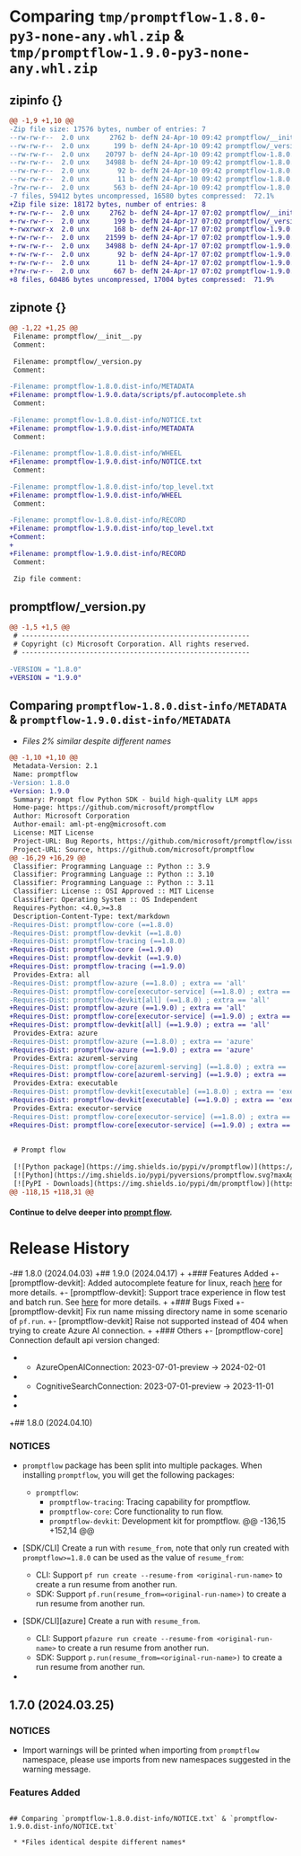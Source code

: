 # Comparing `tmp/promptflow-1.8.0-py3-none-any.whl.zip` & `tmp/promptflow-1.9.0-py3-none-any.whl.zip`

## zipinfo {}

```diff
@@ -1,9 +1,10 @@
-Zip file size: 17576 bytes, number of entries: 7
--rw-rw-r--  2.0 unx     2762 b- defN 24-Apr-10 09:42 promptflow/__init__.py
--rw-rw-r--  2.0 unx      199 b- defN 24-Apr-10 09:42 promptflow/_version.py
--rw-rw-r--  2.0 unx    20797 b- defN 24-Apr-10 09:42 promptflow-1.8.0.dist-info/METADATA
--rw-rw-r--  2.0 unx    34988 b- defN 24-Apr-10 09:42 promptflow-1.8.0.dist-info/NOTICE.txt
--rw-rw-r--  2.0 unx       92 b- defN 24-Apr-10 09:42 promptflow-1.8.0.dist-info/WHEEL
--rw-rw-r--  2.0 unx       11 b- defN 24-Apr-10 09:42 promptflow-1.8.0.dist-info/top_level.txt
-?rw-rw-r--  2.0 unx      563 b- defN 24-Apr-10 09:42 promptflow-1.8.0.dist-info/RECORD
-7 files, 59412 bytes uncompressed, 16580 bytes compressed:  72.1%
+Zip file size: 18172 bytes, number of entries: 8
+-rw-rw-r--  2.0 unx     2762 b- defN 24-Apr-17 07:02 promptflow/__init__.py
+-rw-rw-r--  2.0 unx      199 b- defN 24-Apr-17 07:02 promptflow/_version.py
+-rwxrwxr-x  2.0 unx      168 b- defN 24-Apr-17 07:02 promptflow-1.9.0.data/scripts/pf.autocomplete.sh
+-rw-rw-r--  2.0 unx    21599 b- defN 24-Apr-17 07:02 promptflow-1.9.0.dist-info/METADATA
+-rw-rw-r--  2.0 unx    34988 b- defN 24-Apr-17 07:02 promptflow-1.9.0.dist-info/NOTICE.txt
+-rw-rw-r--  2.0 unx       92 b- defN 24-Apr-17 07:02 promptflow-1.9.0.dist-info/WHEEL
+-rw-rw-r--  2.0 unx       11 b- defN 24-Apr-17 07:02 promptflow-1.9.0.dist-info/top_level.txt
+?rw-rw-r--  2.0 unx      667 b- defN 24-Apr-17 07:02 promptflow-1.9.0.dist-info/RECORD
+8 files, 60486 bytes uncompressed, 17004 bytes compressed:  71.9%
```

## zipnote {}

```diff
@@ -1,22 +1,25 @@
 Filename: promptflow/__init__.py
 Comment: 
 
 Filename: promptflow/_version.py
 Comment: 
 
-Filename: promptflow-1.8.0.dist-info/METADATA
+Filename: promptflow-1.9.0.data/scripts/pf.autocomplete.sh
 Comment: 
 
-Filename: promptflow-1.8.0.dist-info/NOTICE.txt
+Filename: promptflow-1.9.0.dist-info/METADATA
 Comment: 
 
-Filename: promptflow-1.8.0.dist-info/WHEEL
+Filename: promptflow-1.9.0.dist-info/NOTICE.txt
 Comment: 
 
-Filename: promptflow-1.8.0.dist-info/top_level.txt
+Filename: promptflow-1.9.0.dist-info/WHEEL
 Comment: 
 
-Filename: promptflow-1.8.0.dist-info/RECORD
+Filename: promptflow-1.9.0.dist-info/top_level.txt
+Comment: 
+
+Filename: promptflow-1.9.0.dist-info/RECORD
 Comment: 
 
 Zip file comment:
```

## promptflow/_version.py

```diff
@@ -1,5 +1,5 @@
 # ---------------------------------------------------------
 # Copyright (c) Microsoft Corporation. All rights reserved.
 # ---------------------------------------------------------
 
-VERSION = "1.8.0"
+VERSION = "1.9.0"
```

## Comparing `promptflow-1.8.0.dist-info/METADATA` & `promptflow-1.9.0.dist-info/METADATA`

 * *Files 2% similar despite different names*

```diff
@@ -1,10 +1,10 @@
 Metadata-Version: 2.1
 Name: promptflow
-Version: 1.8.0
+Version: 1.9.0
 Summary: Prompt flow Python SDK - build high-quality LLM apps
 Home-page: https://github.com/microsoft/promptflow
 Author: Microsoft Corporation
 Author-email: aml-pt-eng@microsoft.com
 License: MIT License
 Project-URL: Bug Reports, https://github.com/microsoft/promptflow/issues
 Project-URL: Source, https://github.com/microsoft/promptflow
@@ -16,29 +16,29 @@
 Classifier: Programming Language :: Python :: 3.9
 Classifier: Programming Language :: Python :: 3.10
 Classifier: Programming Language :: Python :: 3.11
 Classifier: License :: OSI Approved :: MIT License
 Classifier: Operating System :: OS Independent
 Requires-Python: <4.0,>=3.8
 Description-Content-Type: text/markdown
-Requires-Dist: promptflow-core (==1.8.0)
-Requires-Dist: promptflow-devkit (==1.8.0)
-Requires-Dist: promptflow-tracing (==1.8.0)
+Requires-Dist: promptflow-core (==1.9.0)
+Requires-Dist: promptflow-devkit (==1.9.0)
+Requires-Dist: promptflow-tracing (==1.9.0)
 Provides-Extra: all
-Requires-Dist: promptflow-azure (==1.8.0) ; extra == 'all'
-Requires-Dist: promptflow-core[executor-service] (==1.8.0) ; extra == 'all'
-Requires-Dist: promptflow-devkit[all] (==1.8.0) ; extra == 'all'
+Requires-Dist: promptflow-azure (==1.9.0) ; extra == 'all'
+Requires-Dist: promptflow-core[executor-service] (==1.9.0) ; extra == 'all'
+Requires-Dist: promptflow-devkit[all] (==1.9.0) ; extra == 'all'
 Provides-Extra: azure
-Requires-Dist: promptflow-azure (==1.8.0) ; extra == 'azure'
+Requires-Dist: promptflow-azure (==1.9.0) ; extra == 'azure'
 Provides-Extra: azureml-serving
-Requires-Dist: promptflow-core[azureml-serving] (==1.8.0) ; extra == 'azureml-serving'
+Requires-Dist: promptflow-core[azureml-serving] (==1.9.0) ; extra == 'azureml-serving'
 Provides-Extra: executable
-Requires-Dist: promptflow-devkit[executable] (==1.8.0) ; extra == 'executable'
+Requires-Dist: promptflow-devkit[executable] (==1.9.0) ; extra == 'executable'
 Provides-Extra: executor-service
-Requires-Dist: promptflow-core[executor-service] (==1.8.0) ; extra == 'executor-service'
+Requires-Dist: promptflow-core[executor-service] (==1.9.0) ; extra == 'executor-service'
 
 
 # Prompt flow
 
 [![Python package](https://img.shields.io/pypi/v/promptflow)](https://pypi.org/project/promptflow/)
 [![Python](https://img.shields.io/pypi/pyversions/promptflow.svg?maxAge=2592000)](https://pypi.python.org/pypi/promptflow/)
 [![PyPI - Downloads](https://img.shields.io/pypi/dm/promptflow)](https://pypi.org/project/promptflow/)
@@ -118,15 +118,31 @@
 ```
 
 #### Continue to delve deeper into [prompt flow](https://github.com/microsoft/promptflow).
 
 
 # Release History
 
-## 1.8.0 (2024.04.03)
+## 1.9.0 (2024.04.17)
+
+### Features Added
+- [promptflow-devkit]: Added autocomplete feature for linux, reach [here](https://microsoft.github.io/promptflow/reference/pf-command-reference.html#autocomplete) for more details.
+- [promptflow-devkit]: Support trace experience in flow test and batch run. See [here](https://microsoft.github.io/promptflow/how-to-guides/tracing/index.html) for more details.
+
+### Bugs Fixed
+- [promptflow-devkit] Fix run name missing directory name in some scenario of `pf.run`.
+- [promptflow-devkit] Raise not supported instead of 404 when trying to create Azure AI connection.
+
+### Others
+- [promptflow-core] Connection default api version changed:
+  - AzureOpenAIConnection: 2023-07-01-preview -> 2024-02-01
+  - CognitiveSearchConnection: 2023-07-01-preview -> 2023-11-01
+
+
+## 1.8.0 (2024.04.10)
 
 ### NOTICES
 - `promptflow` package has been split into multiple packages. When installing `promptflow`, you will get the following packages:
   - `promptflow`:
     - `promptflow-tracing`: Tracing capability for promptflow.
     - `promptflow-core`: Core functionality to run flow.
     - `promptflow-devkit`: Development kit for promptflow.
@@ -136,15 +152,14 @@
 - [SDK/CLI] Create a run with `resume_from`, note that only run created with `promptflow>=1.8.0` can be used as the value of `resume_from`:
   - CLI: Support `pf run create --resume-from <original-run-name>` to create a run resume from another run.
   - SDK: Support `pf.run(resume_from=<original-run-name>)` to create a run resume from another run.
 - [SDK/CLI][azure] Create a run with `resume_from`.
   - CLI: Support `pfazure run create --resume-from <original-run-name>` to create a run resume from another run.
   - SDK: Support `p.run(resume_from=<original-run-name>)` to create a run resume from another run.
 
-
 ## 1.7.0 (2024.03.25)
 
 ### NOTICES
 - Import warnings will be printed when importing from `promptflow` namespace, please use imports from new namespaces
   suggested in the warning message.
 
 ### Features Added
```

## Comparing `promptflow-1.8.0.dist-info/NOTICE.txt` & `promptflow-1.9.0.dist-info/NOTICE.txt`

 * *Files identical despite different names*

